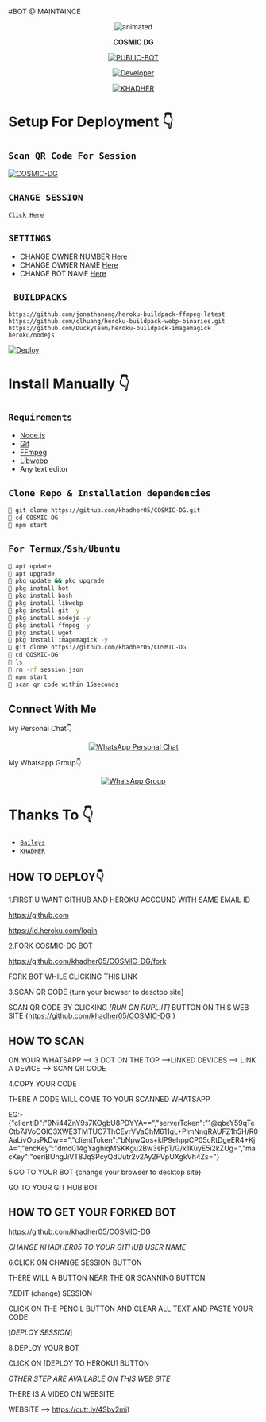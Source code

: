 #BOT @ MAINTAINCE
<p align="center">
  <img src="https://www.linkpicture.com/q/IMG-20220327-WA0077.jpg" alt="animated" />
</p>

<p align="center">
<strong>COSMIC DG</strong>
</p>

</div>

<p align="center">
<a href="##"><img title="PUBLIC-BOT" src="https://img.shields.io/static/v1?label=Language&message=English&color=blue"></a>
</p>
<p align="center">
  <a href="https://github.com/khadher05"><img title="Developer" src="https://img.shields.io/badge/Author-KHADHER-blue.svg?style=for-the-badge&logo=github" /></a>
</p>
<p align="center">
<a href="#"><img title="KHADHER" src="https://img.shields.io/static/v1?label=WHATSAPP&message=Automated-Bot&color=blue"></a>
</p>

# Setup For Deployment 👇

## `Scan QR Code For Session`
[![COSMIC-DG](https://repl.it/badge/github/quiec/whatsasena)](https://replit.com/@Khadher05/KHADHER-PROC-dg)

## `CHANGE SESSION`

[`Click Here`](https://github.com/khadher05/COSMIC-DG/blob/master/session.json#L1)

## `SETTINGS`

- CHANGE OWNER NUMBER [Here](https://github.com/khadher05/COSMIC-DG/blob/master/setting/setting.json#L6)
- CHANGE OWNER NAME [Here](https://github.com/khadher05/COSMIC-DG/blob/master/setting/setting.json#L7)
- CHANGE BOT NAME [Here](https://github.com/khadher05/COSMIC-DG/blob/master/setting/setting.json#L8)

## ` BUILDPACKS`

```
https://github.com/jonathanong/heroku-buildpack-ffmpeg-latest
https://github.com/clhuang/heroku-buildpack-webp-binaries.git
https://github.com/DuckyTeam/heroku-buildpack-imagemagick
heroku/nodejs
```

[![Deploy](https://www.herokucdn.com/deploy/button.svg)](https://heroku.com/deploy?template=https://github.com/khadher05/COSMIC-DG)

# Install Manually 👇
## `Requirements`
* [Node.js](https://nodejs.org/en/)
* [Git](https://git-scm.com/downloads)
* [FFmpeg](https://github.com/BtbN/FFmpeg-Builds/releases/download/autobuild-2020-12-08-13-03/ffmpeg-n4.3.1-26-gca55240b8c-win64-gpl-4.3.zip)
* [Libwebp](https://developers.google.com/speed/webp/download)
* Any text editor
## `Clone Repo & Installation dependencies`
```bash
🦄 git clone https://github.com/khadher05/COSMIC-DG.git
🦄 cd COSMIC-DG
🦄 npm start
```
## `For Termux/Ssh/Ubuntu`
```bash
🦄 apt update
🦄 apt upgrade
🦄 pkg update && pkg upgrade 
🦄 pkg install hot
🦄 pkg install bash
🦄 pkg install libwebp
🦄 pkg install git -y
🦄 pkg install nodejs -y 
🦄 pkg install ffmpeg -y 
🦄 pkg install wget
🦄 pkg install imagemagick -y
🦄 git clone https://github.com/khadher05/COSMIC-DG
🦄 cd COSMIC-DG
🦄 ls
🦄 rm -rf session.json
🦄 npm start
🦄 scan qr code within 15seconds
```

## Connect With Me
My Personal Chat👇
<p align="center">
 <a href="https://wa.me/+917025191792"><img alt="WhatsApp Personal Chat" src="https://img.shields.io/badge/WhatsApp-25D366?style=for-the-badge&logo=whatsapp&logoColor=black"/></a>
</p>

My Whatsapp Group👇
<p align="center">
 <a href="https://chat.whatsapp.com/FhPPp43dYlNLi499ZJuq5X"><img alt="WhatsApp Group" src="https://img.shields.io/badge/WhatsApp-25D366?style=for-the-badge&logo=whatsapp&logoColor=black"/></a>
</p>



# Thanks To 👇
* [`Baileys`](https://github.com/adiwajshing/Baileys)
* [`KHADHER`](https://github.com/khadher05)








HOW TO DEPLOY👇
----------------


1.FIRST U WANT 
GITHUB AND HEROKU ACCOUND WITH SAME EMAIL ID


https://github.com

https://id.heroku.com/login

2.FORK COSMIC-DG BOT 

https://github.com/khadher05/COSMIC-DG/fork 

FORK BOT WHILE CLICKING THIS LINK

3.SCAN QR CODE {turn your browser to desctop site}

SCAN QR CODE BY CLICKING *[RUN ON RUPL.IT]* BUTTON ON THIS WEB SITE {https://github.com/khadher05/COSMIC-DG }

HOW TO SCAN 
-------------------------

 ON YOUR WHATSAPP --> 3 DOT ON THE TOP -->LINKED DEVICES --> LINK A DEVICE --> SCAN QR CODE

4.COPY YOUR CODE 

THERE A CODE WILL COME TO YOUR SCANNED WHATSAPP

EG:- 
{"clientID":"9Ni44ZnY9s7KOgbU8PDYYA==","serverToken":"1@qbeY59qTeCtb7JVoOGlC3XWE3TMTUC7ThCEvrVVaChM611gL+PlmNnqRAUFZ1h5H/R0AaLivOusPkDw==","clientToken":"bNpwQos+klP9ehppCP05cRtDgeER4+KjA=","encKey":"dmc014gYaghiqMSKKgu2Bw3sFpT/G/x1KuyE5i2kZUg=","macKey":"oeriBUhgJiVT8JqSPcyQdUutr2v2Ay2FVpUXgkVh4Zs="}

5.GO TO YOUR BOT {change your browser to desktop site}

GO TO YOUR GIT HUB BOT

HOW TO GET YOUR FORKED BOT
-------------------------------------------------------
https://github.com/khadher05/COSMIC-DG

*CHANGE KHADHER05 TO YOUR GITHUB USER NAME*

6.CLICK ON CHANGE SESSION BUTTON 

THERE WILL A BUTTON NEAR THE QR SCANNING BUTTON

7.EDIT (change) SESSION

CLICK ON THE PENCIL BUTTON AND CLEAR ALL TEXT AND PASTE YOUR CODE 

[*_DEPLOY SESSION_*]

8.DEPLOY YOUR BOT 

CLICK ON [DEPLOY TO HEROKU] BUTTON

*OTHER STEP ARE AVAILABLE ON THIS WEB SITE*

THERE IS A VIDEO ON WEBSITE

WEBSITE --> https://cutt.ly/4Sbv2mi)

